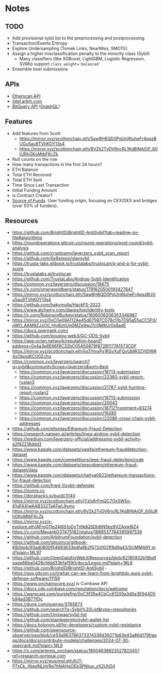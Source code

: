 # Notes

## TODO

- Add provisional sybil list to the preprocessing and postprocessing.
- Transaction/Events Entropy
- Explore Undersampling (Tomek Links, NearMiss, SMOTE)
- Assign a higher misclassification penalty to the minority class (Sybil)
  - Many classifiers (like XGBoost, LightGBM, Logistic Regression, SVMs) support `class_weight='balanced'`
- Ensemble best submissions

## APIs

- [Etherscan API](https://etherscan.io/address/0x128e14fcac5e8fa11202ed4582d332bb37e05e67)
- [Intel.arkm.com](https://intel.arkm.com/explorer/address/0xb9ecee9a0e273d8A1857F3B8EeA30e5dD3cb6335)
- [BitQuery API](https://explorer.bitquery.io/ethereum/address/0xfbcf4ab9f374e146009c2f7db2f659f2068b085f) ([GraphQL](https://bitquery.io/labs/graphql))

## Features

- Add features from Scott
  - https://mirror.xyz/scottonchain.eth/5aw8H6QD0PgUnj6luheFr4pqzBUGu5au9TVhKOY13s4
  - https://mirror.xyz/scottonchain.eth/8VZk2TyDV6ncRL1KgBINAiOF_60llJRhGKoMtbFKcZk
- Null counts on the row
- How many transactions in the first 24 hours?
- ETH Balance
- Total ETH Received
- Total ETH Sent
- Time Since Last Transaction
- Initial Funding Amount
- Is Contract Creator?
- [Source of Funds](https://x.com/RobinsonBurkey/status/1806006206353346987). User funding origin, focusing on CEX/DEX and bridges (over 50% of funders).

## Resources

- https://github.com/BrightID/BrightID-AntiSybil?tab=readme-ov-file#algorithms
- https://roundoperations.gitcoin.co/round-operations/post-round/sybil-analysis
- https://github.com/cryptoamy/layerzero_sybil_scan_report
- https://github.com/0x9simon/slaysybil
- https://trusta-labs.gitbook.io/trustalabs/trustscan/q-and-a-for-sybil-score
- https://trustalabs.ai/trustscan
- https://github.com/TrustaLabs/Airdrop-Sybil-Identification
- https://common.xyz/layerzero/discussion/19475
- https://x.com/omeragoldberg/status/1791620500193427647
- https://mirror.xyz/scottonchain.eth/5aw8H6QD0PgUnj6luheFr4pqzBUGu5au9TVhKOY13s4
- https://github.com/hakymulla/HackFS-2023
- https://www.alchemy.com/dapps/top/identity-tools
- https://x.com/RobinsonBurkey/status/1806006206353346987
- https://mirror.xyz/0xC0e09A112Ae45d87597CD78c11b7D95a55aCC5F0/pWO_AAM9ZJzO0_HjyBztiUnGMZe9wJ7c0MWJr0x8adE
- https://docs.openrank.com/
- https://github.com/poupou-web3/GC-ODS-Sybil
- https://app.octan.network/reputation-board?address=0x4a3e6E66f8C32bC05A50879f872B1177A1573CDF
- https://mirror.xyz/scottonchain.eth/ijq3YmxPs1RSvXuFQvUbW3ZVIDWR4xObpslKCO0Zchg
- https://common.xyz/layerzero/search?q=sybil&communityScope=layerzero&sort=Best
  - https://common.xyz/layerzero/discussion/18713-submission
  - https://common.xyz/layerzero/discussion/22360-sybil-report-ruslan3
  - https://common.xyz/layerzero/discussion/21787-sybil-hunting-report-ruslan2
  - https://common.xyz/layerzero/discussion/18713-submission
  - https://common.xyz/layerzero/discussion/20043
  - https://common.xyz/layerzero/discussion/18712?comment=83274
  - https://common.xyz/layerzero/discussion/19280
  - https://common.xyz/layerzero/discussion/22086-cross-chain-sybil-addresses
- https://github.com/eltontay/Ethereum-Fraud-Detection
- https://research.nansen.ai/articles/linea-airdrop-sybil-detection
- https://medium.com/layerzero-official/addressing-sybil-activity-a2f92218ddd3
- https://www.kaggle.com/datasets/vagifa/ethereum-frauddetection-dataset
- https://www.kaggle.com/competitions/ieee-fraud-detection/code
- https://www.kaggle.com/datasets/gescobero/ethereum-fraud-dataset/data
- https://www.kaggle.com/datasets/chaitya0623/ethereum-transactions-for-fraud-detection
- https://github.com/frwd-1/sybil-defender
- https://nomis.cc
- https://dorahacks.io/buidl/3140
- https://mirror.xyz/scottonchain.eth/jYzIs6rFmQC7Ox5W5o-81gFAXIwAAB332TeATwL9ymc
- https://mirror.xyz/scottonchain.eth/8VZk2TyDV6ncRL1KgBINAiOF_60llJRhGKoMtbFKcZk
- https://mirror.xyz/x-explore.eth/AFroG11e24I6S1oDvTitNdQSDh8lN5bz9VZAink8lZ4
- https://x.com/MayankG37475182/status/1889537784395997538
- https://github.com/ArbitrumFoundation/sybil-detection
- https://github.com/gitcoinco/gitbook-KB/blob/93ad0800f54693633edfa8b2f572d102ff8d9a43/SUMMARY.md?plain=1#L97
- https://github.com/OpenDataforWeb3/Resources/blob/62185932b18bdfeaee66ba0426cfddd33bfaf590/docs/Legos.md?plain=1#L6
- https://github.com/BrightID/BrightID-AntiSybil - https://gov.gitcoin.co/t/what-can-we-learn-from-brightids-aura-sybil-defense-software/11159
- https://www.onchainscore.xyz/ is Coinbase API
- https://docs.cdp.coinbase.com/reputation/docs/welcome
- https://warpcast.com/purplefire/0xC3f39a4CbCc61209a3d0e3E944D5b94ad3B77fDc
- https://dune.com/queries/3765873
- https://github.com/search?q=Sybil%20List&type=repositories
- https://github.com/Uniswap/sybil-list
- https://github.com/stanlagermin/sybil-wallet-list
- https://docs.holonym.id/for-developers/custom-sybil-resistance
- https://github.com/opensource-observer/oso/blob/ce53a963786373374339d39271b63e43a86d179f/apps/docs/docs/contribute-models/challenges/2024-07-30-openrank.md?plain=1#L6
- https://x.com/artemis_onchain/status/1800463892352782345?ref=research.portexai.com
- https://mirror.xyz/wusimpl.eth/tUT-P7xCk_jNwdNLbVRe7hNAHgOEb3PNtue_zX2UhD4

